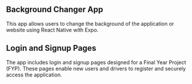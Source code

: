 ## Background Changer App

This app allows users to change the background of the application or website using React Native with Expo.

## Login and Signup Pages

The app includes login and signup pages designed for a Final Year Project (FYP). These pages enable new users and drivers to register and securely access the application.
